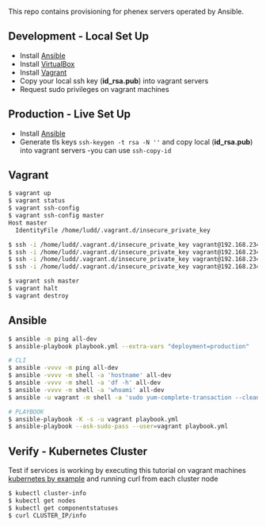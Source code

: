 This repo contains provisioning for phenex servers operated by Ansible.

## Development - Local Set Up

* Install [Ansible](https://www.ansible.com/)
* Install [VirtualBox](https://www.virtualbox.org/)
* Install [Vagrant](https://www.vagrantup.com/)
* Copy your local ssh key (**id_rsa.pub**) into vagrant servers
* Request sudo privileges on vagrant machines

## Production - Live Set Up

* Install [Ansible](https://www.ansible.com/)
* Generate tls keys `ssh-keygen -t rsa -N ''` and copy local (**id_rsa.pub**) into vagrant servers -you can use `ssh-copy-id`

## Vagrant

```bash
$ vagrant up
$ vagrant status
$ vagrant ssh-config
$ vagrant ssh-config master
Host master
  IdentityFile /home/ludd/.vagrant.d/insecure_private_key

$ ssh -i /home/ludd/.vagrant.d/insecure_private_key vagrant@192.168.234.230
$ ssh -i /home/ludd/.vagrant.d/insecure_private_key vagrant@192.168.234.231
$ ssh -i /home/ludd/.vagrant.d/insecure_private_key vagrant@192.168.234.232
$ ssh -i /home/ludd/.vagrant.d/insecure_private_key vagrant@192.168.234.233

$ vagrant ssh master
$ vagrant halt
$ vagrant destroy
```

## Ansible

```bash
$ ansible -m ping all-dev
$ ansible-playbook playbook.yml --extra-vars "deployment=production"

# CLI
$ ansible -vvvv -m ping all-dev
$ ansible -vvvv -m shell -a 'hostname' all-dev
$ ansible -vvvv -m shell -a 'df -h' all-dev
$ ansible -vvvv -m shell -a 'whoami' all-dev
$ ansible -u vagrant -m shell -a 'sudo yum-complete-transaction --cleanup-only' all-dev

# PLAYBOOK
$ ansible-playbook -K -s -u vagrant playbook.yml  
$ ansible-playbook --ask-sudo-pass --user=vagrant playbook.yml
```


## Verify - Kubernetes Cluster

Test if services is working by executing this tutorial on vagrant machines [kubernetes by example](http://kubernetesbyexample.com/services/) and running curl from each cluster node

```bash
$ kubectl cluster-info
$ kubectl get nodes
$ kubectl get componentstatuses
$ curl CLUSTER_IP/info
```
